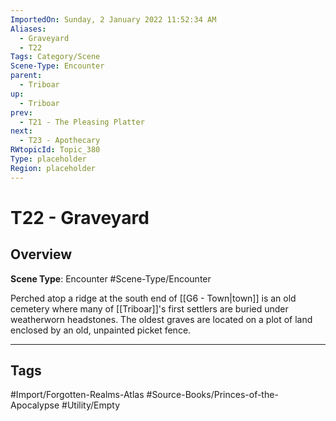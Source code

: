 ```yaml
---
ImportedOn: Sunday, 2 January 2022 11:52:34 AM
Aliases:
  - Graveyard
  - T22
Tags: Category/Scene
Scene-Type: Encounter
parent:
  - Triboar
up:
  - Triboar
prev:
  - T21 - The Pleasing Platter
next:
  - T23 - Apothecary
RWtopicId: Topic_380
Type: placeholder
Region: placeholder
---
```

# T22 - Graveyard
## Overview
**Scene Type**: Encounter
#Scene-Type/Encounter

Perched atop a ridge at the south end of [[G6 - Town|town]] is an old cemetery where many of [[Triboar]]'s first settlers are buried under weatherworn headstones. The oldest graves are located on a plot of land enclosed by an old, unpainted picket fence.


---
## Tags
#Import/Forgotten-Realms-Atlas #Source-Books/Princes-of-the-Apocalypse #Utility/Empty

